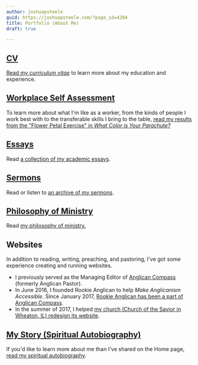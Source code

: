 ```yaml
---
author: joshuapsteele
guid: https://joshuapsteele.com/?page_id=4204
title: Portfolio (About Me)
draft: true

---
```

## [CV](/portfolio/cv/)

[Read my _curriculum vitae_](/portfolio/cv/) to learn more about my education and experience.

## [Workplace Self Assessment](/what-color-is-my-parachute-the-flower-petal-exercise/)

To learn more about what I'm like as a worker, from the kinds of people I work best with to the transferable skills I bring to the table, [read my results from the "Flower Petal Exercise" in _What Color is Your Parachute?_](/what-color-is-my-parachute-the-flower-petal-exercise/)

## [Essays](/portfolio/essays/)

Read [a collection of my academic essays](/portfolio/essays/).

## [Sermons](/portfolio/sermons/)

Read or listen to [an archive of my sermons](/portfolio/sermons/).

## [Philosophy of Ministry](/portfolio/essays/)

Read [my philosophy of ministry.](/portfolio/essays/)

## Websites

In addition to reading, writing, preaching, and pastoring, I've got some experience creating and running websites.

- I previously served as the Managing Editor of [Anglican Compass](https://anglicancompass.com/) (formerly Anglican Pastor).
- In June 2016, I founded Rookie Anglican to help _Make Anglicanism Accessible_. Since January 2017, [Rookie Anglican has been a part of Anglican Compass](https://anglicancompass.com/rookie-anglican-guides/).
- In the summer of 2017, I helped [my church (Church of the Savior in Wheaton, IL) redesign its website](https://friendsofthesavior.org/).

## [My Story (Spiritual Autobiography)](/portfolio/my-story/)

If you'd like to learn more about me than I've shared on the Home page, [read my spiritual autobiography](/portfolio/my-story/).
